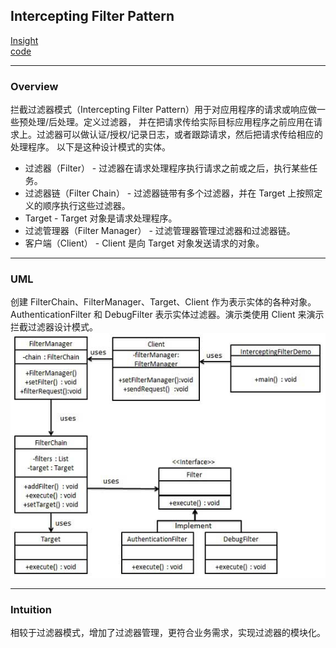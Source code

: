 ## Intercepting Filter Pattern
[Insight](https://www.runoob.com/design-pattern/intercepting-filter-pattern.html)  
[code](https://github.com/wan-h/BrainpowerCode/blob/master/DesignPatterns/InterceptingFilterPattern.py)

---
### Overview  
拦截过滤器模式（Intercepting Filter Pattern）用于对应用程序的请求或响应做一些预处理/后处理。定义过滤器，
并在把请求传给实际目标应用程序之前应用在请求上。过滤器可以做认证/授权/记录日志，或者跟踪请求，然后把请求传给相应的处理程序。
以下是这种设计模式的实体。  
* 过滤器（Filter） - 过滤器在请求处理程序执行请求之前或之后，执行某些任务。  
* 过滤器链（Filter Chain） - 过滤器链带有多个过滤器，并在 Target 上按照定义的顺序执行这些过滤器。  
* Target - Target 对象是请求处理程序。  
* 过滤管理器（Filter Manager） - 过滤管理器管理过滤器和过滤器链。  
* 客户端（Client） - Client 是向 Target 对象发送请求的对象。

---
### UML  
创建 FilterChain、FilterManager、Target、Client 作为表示实体的各种对象。AuthenticationFilter 和 DebugFilter 
表示实体过滤器。演示类使用 Client 来演示拦截过滤器设计模式。  
![](src/UML_0.png)  

---
### Intuition  
相较于过滤器模式，增加了过滤器管理，更符合业务需求，实现过滤器的模块化。